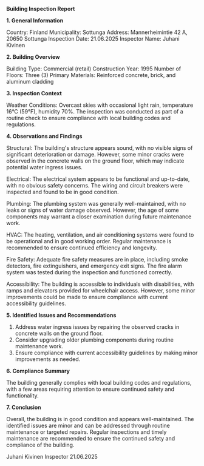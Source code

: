  **Building Inspection Report**

**1. General Information**

Country: Finland
Municipality: Sottunga
Address: Mannerheimintie 42 A, 20650 Sottunga
Inspection Date: 21.06.2025
Inspector Name: Juhani Kivinen

**2. Building Overview**

Building Type: Commercial (retail)
Construction Year: 1995
Number of Floors: Three (3)
Primary Materials: Reinforced concrete, brick, and aluminum cladding

**3. Inspection Context**

Weather Conditions: Overcast skies with occasional light rain, temperature 16°C (59°F), humidity 70%. The inspection was conducted as part of a routine check to ensure compliance with local building codes and regulations.

**4. Observations and Findings**

Structural: The building's structure appears sound, with no visible signs of significant deterioration or damage. However, some minor cracks were observed in the concrete walls on the ground floor, which may indicate potential water ingress issues.

Electrical: The electrical system appears to be functional and up-to-date, with no obvious safety concerns. The wiring and circuit breakers were inspected and found to be in good condition.

Plumbing: The plumbing system was generally well-maintained, with no leaks or signs of water damage observed. However, the age of some components may warrant a closer examination during future maintenance work.

HVAC: The heating, ventilation, and air conditioning systems were found to be operational and in good working order. Regular maintenance is recommended to ensure continued efficiency and longevity.

Fire Safety: Adequate fire safety measures are in place, including smoke detectors, fire extinguishers, and emergency exit signs. The fire alarm system was tested during the inspection and functioned correctly.

Accessibility: The building is accessible to individuals with disabilities, with ramps and elevators provided for wheelchair access. However, some minor improvements could be made to ensure compliance with current accessibility guidelines.

**5. Identified Issues and Recommendations**

1. Address water ingress issues by repairing the observed cracks in concrete walls on the ground floor.
2. Consider upgrading older plumbing components during routine maintenance work.
3. Ensure compliance with current accessibility guidelines by making minor improvements as needed.

**6. Compliance Summary**

The building generally complies with local building codes and regulations, with a few areas requiring attention to ensure continued safety and functionality.

**7. Conclusion**

Overall, the building is in good condition and appears well-maintained. The identified issues are minor and can be addressed through routine maintenance or targeted repairs. Regular inspections and timely maintenance are recommended to ensure the continued safety and compliance of the building.

Juhani Kivinen
Inspector
21.06.2025
